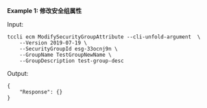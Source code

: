 **Example 1: 修改安全组属性**



Input: 

```
tccli ecm ModifySecurityGroupAttribute --cli-unfold-argument  \
    --Version 2019-07-19 \
    --SecurityGroupId esg-33ocnj9n \
    --GroupName TestGroupNewName \
    --GroupDescription test-group-desc
```

Output: 
```
{
    "Response": {}
}
```

